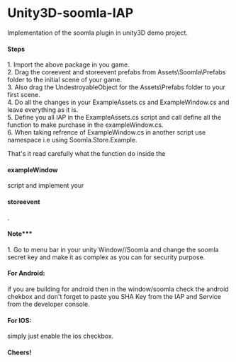 # Unity3D-soomla-IAP
Implementation of the soomla plugin in unity3D demo project.

<h4>Steps</h4>
1. Import the above package in you game. <br>
2. Drag the coreevent and storeevent prefabs from Assets\Soomla\Prefabs folder to the initial scene of your game. <br>
3. Also drag the UndestroyableObject for the Assets\Prefabs folder to your first scene. <br>
4. Do all the changes in your ExampleAssets.cs and ExampleWindow.cs and leave everything as it is. <br>
5. Define you all IAP in the ExampleAssets.cs script and call define all the function to make purchase in the exampleWindow.cs. <br>
6. When taking refrence of ExampleWindow.cs in another script use namespace i.e using Soomla.Store.Example. <br>

That's it read carefully what the function do inside the <h4>exampleWindow</h4> script and implement your <h4>storeevent</h4>. <br>

<h4>Note*** </h4>
1. Go to menu bar in your unity Window//Soomla and change the soomla secret key and make it as complex as you can for security purpose.<br>

<h4>For Android:</h4>
if you are building for android then in the window/soomla check the android chekbox and don't forget to paste you SHA Key from the IAP and Service from the developer console.

<h4>For IOS:</h4>
simply just enable the ios checkbox.

<h4>Cheers!</h4>
